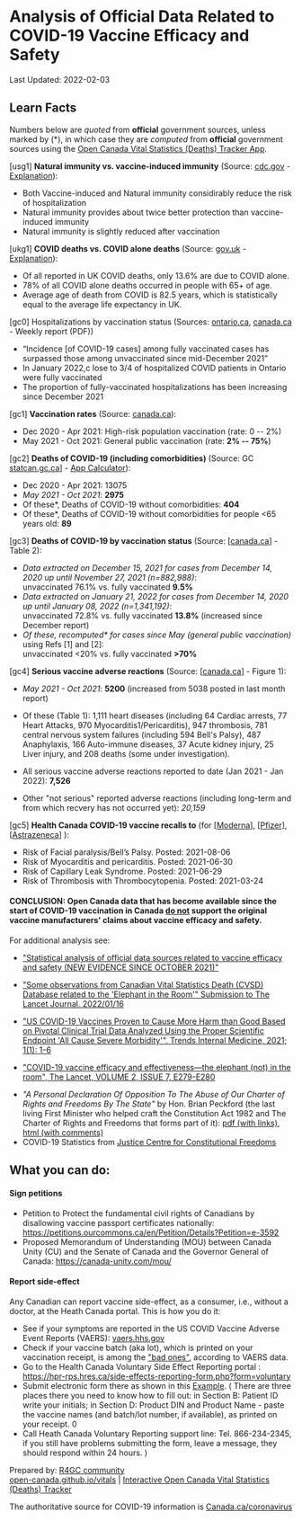 <!-- Open Canada Vital Statistics Application Resources-->

Analysis of Official Data Related to COVID-19 Vaccine Efficacy and Safety
==================================================

Last Updated: 2022-02-03

<!-- 
[Deaths Statistics Tracker](https://open-canada.github.io/Apps/vitals) | [Analysis of Official Data](analysis) | [Minister's Personal Declaration](https://open-canada.github.io/vitals/brian-peckford-declaration.pdf) | [Report side-effects](https://hpr-rps.hres.ca/side-effects-reporting-form.php?form=voluntary) ([Example](https://open-canada.github.io/vitals/SideEffectReporting-example-1.pdf)) | [Sign Petition](https://petitions.ourcommons.ca/en/Petition/Details?Petition=e-3592) |
-->

<!-- See Raw Data-->

## Learn Facts

 Numbers below are *quoted* from **official** government sources, unless marked by (\*), in which case they are *computed* from
**official** government sources using the [Open Canada Vital Statistics (Deaths) Tracker App](https://open-canada.github.io/Apps/vitals).
<!-- Data for up to October 2021 are used to allow comparison between adverse reactions
statistics and deaths statistics, the latter being reported with several months delay. -->
<!-- which are available up to October only. -->

[usg1] **Natural immunity vs. vaccine-induced immunity** (Source: [cdc.gov](https://www.cdc.gov/mmwr/volumes/71/wr/mm7104e1.htm) - [Explanation](https://www.youtube.com/watch?v=eK83QqbNOmU)):


- Both Vaccine-induced and  Natural immunity considirably  reduce the risk of hospitalization  
- Natural immunity  provides about twice  better protection  than  vaccine-induced immunity
- Natural immunity is slightly reduced  after vaccination

[ukg1] **COVID deaths vs. COVID alone deaths** (Source: [gov.uk](https://www.ons.gov.uk/aboutus/transparencyandgovernance/freedomofinformationfoi/deathsfromcovid19withnootherunderlyingcauses) - [Explanation](https://www.youtube.com/watch?v=9UHvwWWcjYw)):

- Of all reported in UK COVID deaths, only 13.6%  are due to COVID alone. 
- 78% of all COVID alone deaths occurred in people with 65+ of age.
- Average age of death from COVID is 82.5 years, which is statistically equal to the average life expectancy in UK.

<!-- 
[gcA] COVID-19 cases vs. COVID-19 deaths (Source: [canada.ca]()):

- About 0.0xxx% of COVID-19 cases result in hospitalizations, 0.00yy% result in ICU, and 0.000z% in deaths, about 10% of which  COVID-deaths only - TBC
-->

[gc0] Hospitalizations by vaccination status (Sources: [ontario.ca](https://covid-19.ontario.ca/data/hospitalizations#hospitalizationsByVaccinationStatus), 
[canada.ca](https://www.canada.ca/en/public-health/services/diseases/coronavirus-disease-covid-19/epidemiological-economic-research-data.html) - Weekly report (PDF))

-  “Incidence [of COVID-19 cases] among fully vaccinated cases has surpassed those among unvaccinated since mid-December 2021”  
-  In January 2022,c lose to 3/4 of hospitalized COVID patients in Ontario were fully vaccinated
-  The proportion of fully-vaccinated hospitalizations has been increasing since December 2021
<!-- - and continues* to increase -->

<!-- ON
Last updated: February 3, 2022 at 10:31 a.m. (EST): Hosp. 536 vs 1383, ICU 179 vs211
-->

[gc1]  **Vaccination rates** (Source:
    [canada.ca](https://health-infobase.canada.ca/covid-19/vaccination-coverage/)):
    
- Dec 2020 - Apr 2021: High-risk population vaccination (rate: 0 -- 2%)
- May 2021 - Oct 2021: General public  vaccination (rate: **2% -- 75%**)

[gc2]  **Deaths of COVID-19 (including comorbidities)** (Source: GC
    [statcan.gc.ca](https://www150.statcan.gc.ca/t1/tbl1/en/tv.action?pid=1310081001)] - [App
    Calculator](https://o-canada.shinyapps.io/vitals/#section-statistics)):

- Dec 2020 - Apr 2021: 13075
- *May 2021 - Oct 2021*: **2975** 
- Of these\*, Deaths of COVID-19 without comorbidities:
**404** 
- Of these\*, Deaths of COVID-19 without comorbidities for people \<65 years old: **89**

<!-- 
- All COVID-19 since the start of pandemic: with comorbidities --, without comorbidities -- , without for \<65 years old -- 
- For comparison, since the start of pandemic other caueses of death: Cancer -- , ...
- For comparison, Deaths from Flu without comorbidities (10-year historical average): 
-->

[gc3]  **Deaths of COVID-19 by vaccination status** (Source:
    [[canada.ca](https://health-infobase.canada.ca/covid-19/epidemiological-summary-covid-19-cases.html#a9)] -
    Table 2):

- *Data extracted on December 15, 2021 for cases from December 14, 2020 up until November
27, 2021 (n=882,988)*: <br> unvaccinated 76.1% vs. fully vaccinated **9.5%**
- *Data extracted on January 21, 2022 for cases from December 14, 2020 up until January 08,
2022 (n=1,341,192)*: <br> unvaccinated 72.8% vs. fully vaccinated **13.8%** (increased since December
    report)
- *Of these, recomputed\* for cases since May (general public vaccination)* using Refs [1] and [2]: <br> unvaccinated \<20% vs. fully vaccinated **\>70%** 

[gc4]  **Serious vaccine adverse reactions** (Source: 
    [[canada.ca](https://health-infobase.canada.ca/covid-19/vaccine-safety/)] - Figure 1):

- *May 2021 - Oct 2021*: **5200** (increased from 5038 posted in last month report)
-  Of these (Table 1): 1,111 heart diseases (including 64 Cardiac arrests, 77 Heart Attacks, 970
    Myocarditis1/Pericarditis), 947 thrombosis, 781 central nervous system failures
    (including 594 Bell's Palsy), 487 Anaphylaxis, 166 Auto-immune diseases, 37 Acute
    kidney injury, 25 Liver injury, and 208 deaths (some under investigation).
    


- All serious vaccine adverse reactions reported to date (Jan 2021 - Jan 2022): **7,526** 
- Other "not serious" reported adverse reactions (including long-term and from which recvery has not occurred yet): *20,159*


<!-- 
- Many are not reported or published yet, like the one  [here](https://open-canada.github.io/vitals/SideEffectReporting-example-1.pdf)
 - Adverse reaction, not reported yet in Canada but reported in US: -->


[gc5]  **Health Canada COVID-19 vaccine recalls to** (for 
[[Moderna](https://recalls-rappels.canada.ca/en/search/site?search_api_fulltext=moderna)], 
[[Pfizer](https://recalls-rappels.canada.ca/en/search/site?search_api_fulltext=pfizer)], 
[[Astrazeneca](https://recalls-rappels.canada.ca/en/search/site?search_api_fulltext=astrazeneca)]
):

- Risk of Facial paralysis/Bell’s Palsy. Posted: 2021-08-06 
- Risk of Myocarditis and pericarditis. Posted: 2021-06-30
- Risk of Capillary Leak Syndrome. Posted: 2021-06-29
- Risk of Thrombosis with Thrombocytopenia. Posted: 2021-03-24

#### CONCLUSION: Open Canada data that has become available since the start of COVID-19 vaccination in Canada <u>do not</u> support the original vaccine manufacturers\' claims about  vaccine efficacy and safety.
 

    


For additional  analysis see:  

<!-- #### Detailed analysis -->

-   ["Statistical analysis of official data sources related to vaccine efficacy and
    safety (NEW EVIDENCE SINCE OCTOBER
    2021)"](https://open-canada.github.io/vitals/analysis)
-   ["Some observations from Canadian Vital Statistics Death (CVSD) Database related to
    the 'Elephant in the Room'" Submission to The Lancet Journal.
    2022/01/16](https://open-canada.github.io/vitals/comment.pdf)

-   ["US COVID-19 Vaccines Proven to Cause More Harm than Good Based on Pivotal Clinical Trial Data Analyzed Using the Proper Scientific Endpoint 'All Cause Severe Morbidity'". Trends Internal  Medicine,  2021; 1(1): 1-6](https://www.scivisionpub.com/pdfs/us-covid19-vaccines-proven-to-cause-more-harm-than-good-based-on-pivotal-clinical-trial-data-analyzed-using-the-proper-scientific--1811.pdf)
-   ["COVID-19 vaccine efficacy and effectiveness—the elephant (not) in the room", The Lancet, VOLUME 2, ISSUE 7, E279-E280]("https://doi.org/10.1016/S2666-5247(21)00069-0")

    <!-- ([Up to December 29, 2021 at National Level](https://www.jccf.ca/wp-content/uploads/2022/01/Covid-Statistics-canada-dec-29-2021.png)) -->
<!-- #### Personal Declarations -->
-   *"A Personal Declaration Of Opposition To The Abuse of Our Charter of Rights and
    Freedoms By The State"* by Hon. Brian Peckford (the last living First Minister who
    helped craft the Constitution Act 1982 and The Charter of Rights and Freedoms that
    forms part of it): [pdf (with
    links)](https://open-canada.github.io/vitals/brian-peckford-declaration.pdf), [html
    (with
    comments)](https://peckford42.wordpress.com/2022/01/02/a-personal-declaration-of-opposition-to-the-abuse-of-our-charter-of-rights-and-freedoms-by-the-state/)
-   COVID-19 Statistics from [Justice Centre for Constitutional Freedoms](https://www.jccf.ca/covid-stats)
<!--
Take Action:
------------
-->



## What you can do:

#### Sign petitions

-   Petition to Protect the fundamental civil rights of Canadians by disallowing vaccine
    passport certificates nationally:
    <https://petitions.ourcommons.ca/en/Petition/Details?Petition=e-3592>
-   Proposed Memorandum of Understanding (MOU) between Canada Unity (CU) and the Senate
    of Canada and the Governor General of Canada: <https://canada-unity.com/mou/>

#### Report side-effect

<!-- , which is a bit tricky, if you don't know what to write in some manadary form fields.  But when you know, it takes 10 mins to do it. -->

Any Canadian can report vaccine side-effect, as a consumer, i.e., without a doctor, at the 
Heath Canada portal. This is how you do it:

-   See if your symptoms are reported in the US COVID Vaccine Adverse Event Reports
    (VAERS): [vaers.hhs.gov](https://openvaers.com)
-   Check if your vaccine batch (aka lot), which is printed on your vaccination receipt, is among the ["bad ones"](https://www.howbad.info), according to VAERS data. 
-   Go to the Health Canada Voluntary Side Effect Reporting portal :
    <https://hpr-rps.hres.ca/side-effects-reporting-form.php?form=voluntary>
-   Submit electronic form there as shown in this 
    [Example](https://open-canada.github.io/vitals/SideEffectReporting-example-1.pdf). (
    There are three places there you need to know how to fill out: in Section B: Patient
    ID write your initials; in Section D: Product DIN and Product Name - paste the
    vaccine names (and batch/lot number, if available), as printed on your receipt. 0
-   Call Heath Canada Voluntary Reporting support line: Tel. 866-234-2345, if you still
    have problems submitting the form, leave a message, they should respond within 24
    hours. )

<!--
#### Learn to distinguish propaganda from true journalism

If the opposing views are not presented, <br>
if media shows only one kind of rally posters
(aimed at discrediting the rally) and does not show others (that represent the true
purpose of the rally), <br>
if it talks only about the number of cases and doses, but does
not provide perspective inn to thw deaths and side-effects, than it is could propaganda.


#### Join  democratic rallies across the country in support of restoring human rights and truth, related to COVID and vaccines

- Many rallies are happening all over the country. Check them out. <br>
See for yourself who are these people: "extremists"  or concerned Canadian citizen, many with children, many who have been denied access to playgrounds, universities, sports, travel, work...

<center>

**SEE DATA -- THINK FOR YOUSELF -- ACT NOW!**

</center>


-->



Prepared by: [R4GC community](https://open-canada.github.io/r4gc/index.html#r4gc-community)     
[open-canada.github.io/vitals](https://open-canada.github.io/vitals) \| [Interactive Open Canada Vital Statistics (Deaths) Tracker](https://open-canada.github.io/Apps/vitals)  

The authoritative source for COVID-19 information is [Canada.ca/coronavirus](https://www.canada.ca/en/public-health/services/diseases/coronavirus-disease-covid-19.html)
